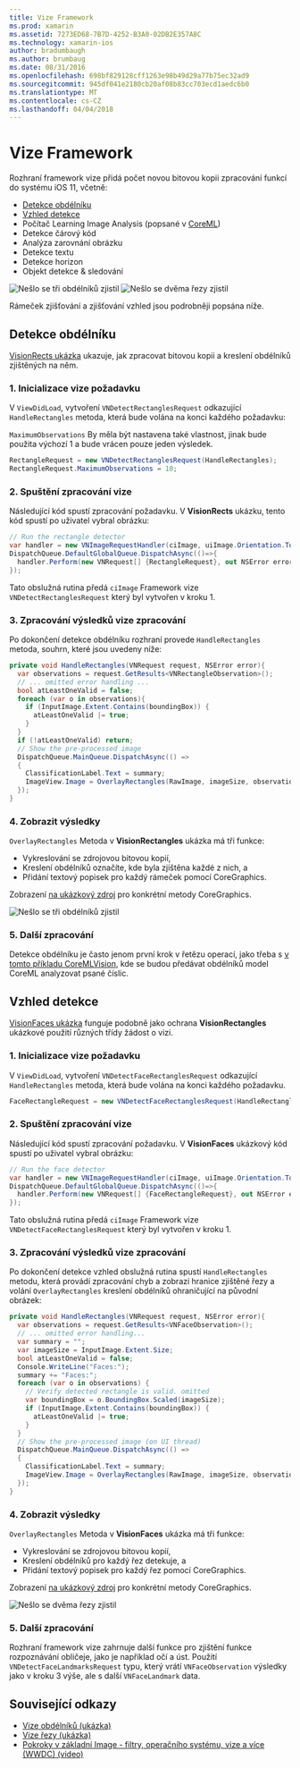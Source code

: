 ```yaml
---
title: Vize Framework
ms.prod: xamarin
ms.assetid: 7273ED68-7B7D-4252-B3A0-02DB2E357A8C
ms.technology: xamarin-ios
author: bradumbaugh
ms.author: brumbaug
ms.date: 08/31/2016
ms.openlocfilehash: 698bf829128cff1263e98b49d29a77b75ec32ad9
ms.sourcegitcommit: 945df041e2180cb20af08b83cc703ecd1aedc6b0
ms.translationtype: MT
ms.contentlocale: cs-CZ
ms.lasthandoff: 04/04/2018
---
```

# <a name="vision-framework"></a>Vize Framework

Rozhraní framework vize přidá počet novou bitovou kopii zpracování funkcí do systému iOS 11, včetně:

- [Detekce obdélníku](#rectangles)
- [Vzhled detekce](#faces)
- Počítač Learning Image Analysis (popsané v [CoreML](~/ios/platform/introduction-to-ios11/coreml.md))
- Detekce čárový kód
- Analýza zarovnání obrázku
- Detekce textu
- Detekce horizon
- Objekt detekce & sledování

![Nešlo se tři obdélníků zjistil](vision-images/found-rectangles-tiny.png) ![Nešlo se dvěma řezy zjistil](vision-images/xamarin-home-faces-tiny.png)

Rámeček zjišťování a zjišťování vzhled jsou podrobněji popsána níže.

<a name="rectangles" />

## <a name="rectangle-detection"></a>Detekce obdélníku

[VisionRects ukázka](https://developer.xamarin.com/samples/monotouch/ios11/VisionRectangles/) ukazuje, jak zpracovat bitovou kopii a kreslení obdélníků zjištěných na něm.

### <a name="1-initialize-the-vision-request"></a>1. Inicializace vize požadavku

V `ViewDidLoad`, vytvoření `VNDetectRectanglesRequest` odkazující `HandleRectangles` metoda, která bude volána na konci každého požadavku:

`MaximumObservations` By měla být nastavena také vlastnost, jinak bude použita výchozí 1 a bude vrácen pouze jeden výsledek.

```csharp
RectangleRequest = new VNDetectRectanglesRequest(HandleRectangles);
RectangleRequest.MaximumObservations = 10;
```

### <a name="2-start-the-vision-processing"></a>2. Spuštění zpracování vize

Následující kód spustí zpracování požadavku. V **VisionRects** ukázku, tento kód spustí po uživatel vybral obrázku:

```csharp
// Run the rectangle detector
var handler = new VNImageRequestHandler(ciImage, uiImage.Orientation.ToCGImagePropertyOrientation(), new VNImageOptions());
DispatchQueue.DefaultGlobalQueue.DispatchAsync(()=>{
  handler.Perform(new VNRequest[] {RectangleRequest}, out NSError error);
});
```

Tato obslužná rutina předá `ciImage` Framework vize `VNDetectRectanglesRequest` který byl vytvořen v kroku 1.

### <a name="3-handle-the-results-of-vision-processing"></a>3. Zpracování výsledků vize zpracování

Po dokončení detekce obdélníku rozhraní provede `HandleRectangles` metoda, souhrn, které jsou uvedeny níže:

```csharp
private void HandleRectangles(VNRequest request, NSError error){
  var observations = request.GetResults<VNRectangleObservation>();
  // ... omitted error handling ...
  bool atLeastOneValid = false;
  foreach (var o in observations){
    if (InputImage.Extent.Contains(boundingBox)) {
      atLeastOneValid |= true;
    }
  }
  if (!atLeastOneValid) return;
  // Show the pre-processed image
  DispatchQueue.MainQueue.DispatchAsync(() =>
  {
    ClassificationLabel.Text = summary;
    ImageView.Image = OverlayRectangles(RawImage, imageSize, observations);
  });
}
```

### <a name="4-display-the-results"></a>4. Zobrazit výsledky

`OverlayRectangles` Metoda v **VisionRectangles** ukázka má tři funkce:

- Vykreslování se zdrojovou bitovou kopií,
- Kreslení obdélníků označíte, kde byla zjištěna každé z nich, a
- Přidání textový popisek pro každý rámeček pomocí CoreGraphics.

Zobrazení [na ukázkový zdroj](https://developer.xamarin.com/samples/monotouch/ios11/VisionRectangles/) pro konkrétní metody CoreGraphics.

![Nešlo se tři obdélníků zjistil](vision-images/found-rectangles-phone-sml.png)

### <a name="5-further-processing"></a>5. Další zpracování

Detekce obdélníku je často jenom první krok v řetězu operací, jako třeba s [v tomto příkladu CoreMLVision](~/ios/platform/introduction-to-ios11/coreml.md#coremlvision), kde se budou předávat obdélníků model CoreML analyzovat psané číslic.


<a name="faces" />

## <a name="face-detection"></a>Vzhled detekce

[VisionFaces ukázka](https://developer.xamarin.com/samples/monotouch/ios11/VisionFaces/) funguje podobně jako ochrana **VisionRectangles** ukázkové použití různých třídy žádost o vizi.

### <a name="1-initialize-the-vision-request"></a>1. Inicializace vize požadavku

V `ViewDidLoad`, vytvoření `VNDetectFaceRectanglesRequest` odkazující `HandleRectangles` metoda, která bude volána na konci každého požadavku.

```csharp
FaceRectangleRequest = new VNDetectFaceRectanglesRequest(HandleRectangles);
```

### <a name="2-start-the-vision-processing"></a>2. Spuštění zpracování vize

Následující kód spustí zpracování požadavku. V **VisionFaces** ukázkový kód spustí po uživatel vybral obrázku:

```csharp
// Run the face detector
var handler = new VNImageRequestHandler(ciImage, uiImage.Orientation.ToCGImagePropertyOrientation(), new VNImageOptions());
DispatchQueue.DefaultGlobalQueue.DispatchAsync(()=>{
  handler.Perform(new VNRequest[] {FaceRectangleRequest}, out NSError error);
});
```

Tato obslužná rutina předá `ciImage` Framework vize `VNDetectFaceRectanglesRequest` který byl vytvořen v kroku 1.

### <a name="3-handle-the-results-of-vision-processing"></a>3. Zpracování výsledků vize zpracování

Po dokončení detekce vzhled obslužná rutina spustí `HandleRectangles` metodu, která provádí zpracování chyb a zobrazí hranice zjištěné řezy a volání `OverlayRectangles` kreslení obdélníků ohraničující na původní obrázek:

```csharp
private void HandleRectangles(VNRequest request, NSError error){
  var observations = request.GetResults<VNFaceObservation>();
  // ... omitted error handling...
  var summary = "";
  var imageSize = InputImage.Extent.Size;
  bool atLeastOneValid = false;
  Console.WriteLine("Faces:");
  summary += "Faces:";
  foreach (var o in observations) {
    // Verify detected rectangle is valid. omitted
    var boundingBox = o.BoundingBox.Scaled(imageSize);
    if (InputImage.Extent.Contains(boundingBox)) {
      atLeastOneValid |= true;
    }
  }
  // Show the pre-processed image (on UI thread)
  DispatchQueue.MainQueue.DispatchAsync(() =>
  {
    ClassificationLabel.Text = summary;
    ImageView.Image = OverlayRectangles(RawImage, imageSize, observations);
  });
}
```

### <a name="4-display-the-results"></a>4. Zobrazit výsledky

`OverlayRectangles` Metoda v **VisionFaces** ukázka má tři funkce:

- Vykreslování se zdrojovou bitovou kopií,
- Kreslení obdélníků pro každý řez detekuje, a
- Přidání textový popisek pro každý řez pomocí CoreGraphics.

Zobrazení [na ukázkový zdroj](https://developer.xamarin.com/samples/monotouch/ios11/VisionFaces/) pro konkrétní metody CoreGraphics.

![Nešlo se dvěma řezy zjistil](vision-images/found-faces-phone-sml.png)

### <a name="5-further-processing"></a>5. Další zpracování

Rozhraní framework vize zahrnuje další funkce pro zjištění funkce rozpoznávání obličeje, jako je například očí a úst. Použití `VNDetectFaceLandmarksRequest` typu, který vrátí `VNFaceObservation` výsledky jako v kroku 3 výše, ale s další `VNFaceLandmark` data.


## <a name="related-links"></a>Související odkazy

- [Vize obdélníků (ukázka)](https://developer.xamarin.com/samples/monotouch/ios11/VisionRectangles/)
- [Vize řezy (ukázka)](https://developer.xamarin.com/samples/monotouch/ios11/VisionFaces/)
- [Pokroky v základní Image - filtry, operačního systému, vize a více (WWDC) (video)](https://developer.apple.com/videos/play/wwdc2017/510/)
